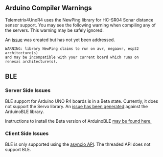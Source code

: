 ## Arduino Compiler Warnings
Telemetrix4UnoR4 uses the NewPing library for HC-SR04 Sonar distance sensor support.
You may see the following warning when compiling any of the servers.
This warning may be safely ignored.

An [issue](https://bitbucket.org/teckel12/arduino-new-ping/issues/78/add-renesas_uno-to-libraryproperties) was created but has not yet been addressed.


```angular2html
WARNING: library NewPing claims to run on avr, megaavr, esp32 architecture(s)
and may be incompatible with your current board which runs on 
renesas architecture(s).

```

## BLE

### Server Side Issues
BLE support for Arduino UNO R4 boards is in a Beta state. Currently, it does not
support the Servo library. An [issue has been generated](https://github.com/arduino-libraries/ArduinoBLE/issues/311) against the ArduinoBLE library.

Instructions to install the Beta version of ArduinoBLE [may be found here.](https://forum.arduino.cc/t/radio-module-firmware-version-0-2-0-is-now-available/1147361)

### Client Side Issues
BLE is only supported using the [asyncio API](telemetrix_wifi_reference_aio.md). The 
threaded API does not support BLE.


<br>